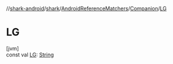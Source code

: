 //[shark-android](../../../../index.md)/[shark](../../index.md)/[AndroidReferenceMatchers](../index.md)/[Companion](index.md)/[LG](-l-g.md)

# LG

[jvm]\
const val [LG](-l-g.md): [String](https://kotlinlang.org/api/latest/jvm/stdlib/kotlin/-string/index.html)

